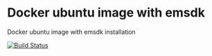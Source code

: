 # Docker ubuntu image with emsdk

Docker ubuntu image with emsdk installation


[![Build Status](https://travis-ci.com/diuis/docker-ubuntu-emsdk-base.svg?branch=master)](https://travis-ci.com/diuis/docker-ubuntu-emsdk-base)